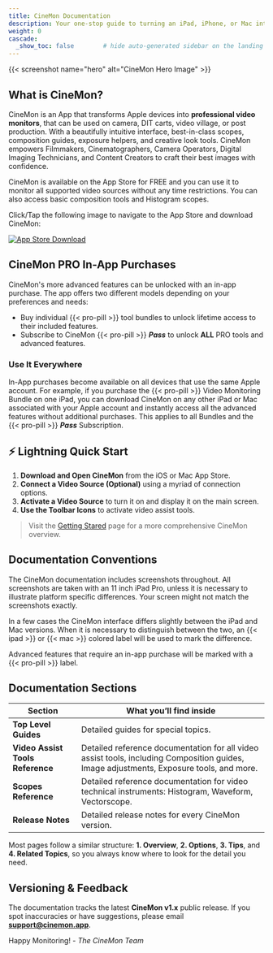 ```yaml
---
title: CineMon Documentation
description: Your one-stop guide to turning an iPad, iPhone, or Mac into a professional on-set video monitor.
weight: 0
cascade:
  _show_toc: false        # hide auto-generated sidebar on the landing page
---
```


{{< screenshot name="hero" alt="CineMon Hero Image" >}}

## What is CineMon?

CineMon is an App that transforms Apple devices into **professional video monitors**, that can be used on camera, DIT carts, video village, or post production. With a beautifully intuitive interface, best-in-class scopes, composition guides, exposure helpers, and creative look tools. CineMon empowers Filmmakers, Cinematographers, Camera Operators, Digital Imaging Technicians, and Content Creators to craft their best images with confidence.

CineMon is available on the App Store for FREE and you can use it to monitor all supported video sources without any time restrictions. You can also access basic composition tools and Histogram scopes.

Click/Tap the following image to navigate to the App Store and download CineMon:

[![App Store Download](/images/docs/AppStore-Download-Black.png "250px")](https://apps.apple.com/us/app/cinemon/id6504142777)

## CineMon PRO In-App Purchases

CineMon's more advanced features can be unlocked with an in-app purchase. The app offers two different models depending on your preferences and needs:

- Buy individual {{< pro-pill >}} tool bundles to unlock lifetime access to their included features.
- Subscribe to CineMon {{< pro-pill >}} ***Pass*** to unlock **ALL** PRO tools and advanced features.

### Use It Everywhere

In-App purchases become available on all devices that use the same Apple account. For example, if you purchase the {{< pro-pill >}} Video Monitoring Bundle on one iPad, you can download CineMon on any other iPad or Mac associated with your Apple account and instantly access all the advanced features without additional purchases. This applies to all Bundles and the {{< pro-pill >}} ***Pass*** Subscription.

## ⚡️ Lightning Quick Start

1. **Download and Open CineMon** from the iOS or Mac App Store.
2. **Connect a Video Source (Optional)** using a myriad of connection options.
3. **Activate a Video Source** to turn it on and display it on the main screen.
4. **Use the Toolbar Icons** to activate video assist tools.

> Visit the [Getting Stared](getting-started) page for a more comprehensive CineMon overview.

## Documentation Conventions

The CineMon documentation includes screenshots throughout. All screenshots are taken with an 11 inch iPad Pro, unless it is necessary to illustrate platform specific differences. Your screen might not match the screenshots exactly.

In a few cases the CineMon interface differs slightly between the iPad and Mac versions. When it is necessary to distinguish between the two, an {{< ipad >}} or {{< mac >}} colored label will be used to mark the difference.

Advanced features that require an in-app purchase will be marked with a {{< pro-pill >}} label.

## Documentation Sections

| Section | What you’ll find inside |
|---------|------------------------|
| **Top Level Guides** | Detailed guides for special topics. |
| **Video Assist Tools Reference** | Detailed reference documentation for all video assist tools, including Composition guides, Image adjustments, Exposure tools, and more. |
| **Scopes Reference** | Detailed reference documentation for video technical instruments: Histogram, Waveform, Vectorscope. |
| **Release Notes** | Detailed release notes for every CineMon version. |

Most pages follow a similar structure: **1. Overview**, **2. Options**, **3. Tips**, and **4. Related Topics**, so you always know where to look for the detail you need.

## Versioning & Feedback

The documentation tracks the latest **CineMon v1.x** public release.
If you spot inaccuracies or have suggestions, please email **support@cinemon.app**.

Happy Monitoring!
*- The CineMon Team*
